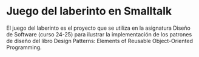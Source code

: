 # Juego del laberinto en Smalltalk
El juego del laberinto es el proyecto que se utiliza en la asignatura Diseño de Software (curso 24-25) para ilustrar la implementación de los patrones de diseño del libro Design Patterns: Elements of Reusable Object-Oriented Programming.
